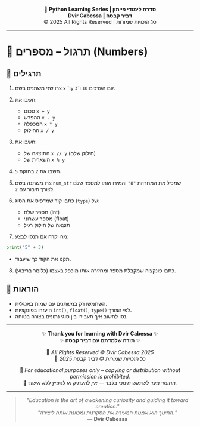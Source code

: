 <!-- DC_HEADER_START -->
<div align="center">

🐍 **Python Learning Series | סדרת לימודי פייתון**  
**Dvir Cabessa | דביר קבסה**  
© 2025 All Rights Reserved | כל הזכויות שמורות

</div>

---
<!-- DC_HEADER_END -->

# 📘 תרגול – מספרים (Numbers)

## 🧪 תרגילים

1. צרו שני משתנים בשם `x` ו־`y` עם הערכים `10` ו־`3`.  
2. חשבו את:
   - סכום `x + y`
   - ההפרש `x - y`
   - המכפלה `x * y`
   - החילוק `x / y`

3. חשבו את:
   - התוצאה של `x // y` (חילוק שלם)
   - השארית של `x % y`

4. חשבו את `2` בחזקת `5`.

5. צרו משתנה בשם `num_str` שמכיל את המחרוזת `"8"` והמירו אותו למספר שלם לצורך חיבור עם `2`.

6. כתבו קוד שמדפיס את הסוג (`type`) של:
   - מספר שלם (int)
   - מספר עשרוני (float)
   - תוצאה של חילוק רגיל

7. מה יקרה אם תנסו לבצע:
```python
print("5" + 3)
```
- תקנו את הקוד כך שיעבוד.

8. כתבו פונקציה שמקבלת מספר ומחזירה אותו מוכפל בעצמו (כלומר בריבוע).

## 📌 הוראות
- השתמשו רק במשתנים עם שמות באנגלית.  
- היעזרו בפונקציות `int()`, `float()`, `type()` לפי הצורך.  
- נסו לחשוב איך תעבירו בין סוגי נתונים בצורה בטוחה.

<!-- DC_FOOTER_START -->
---

<div align="center">

✨ **Thank you for learning with Dvir Cabessa** ✨  
✨ **תודה שלמדתם עם דביר קבסה** ✨  

📘 *All Rights Reserved © Dvir Cabessa 2025*  
📘 *כל הזכויות שמורות © דביר קבסה 2025*  

🔗 *For educational purposes only – copying or distribution without permission is prohibited.*  
🔗 *החומר נועד לשימוש חינוכי בלבד — אין להעתיק או להפיץ ללא אישור.*

---

> _"Education is the art of awakening curiosity and guiding it toward creation."_  
> _"החינוך הוא אמנות המעירה את הסקרנות ומכוונת אותה ליצירה."_  
> — **Dvir Cabessa**

</div>
<!-- DC_FOOTER_END -->

